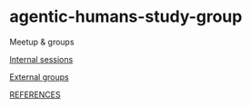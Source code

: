 # agentic-humans-study-group

Meetup & groups

[Internal sessions](https://github.com/kannandreams/agentic-humans-study-group/blob/main/monthly-meetup)

[External groups](https://github.com/kannandreams/agentic-humans-study-group/blob/main/monthly-meetup)

[REFERENCES](agentic-humans-study-group/blob/main/references.md)

